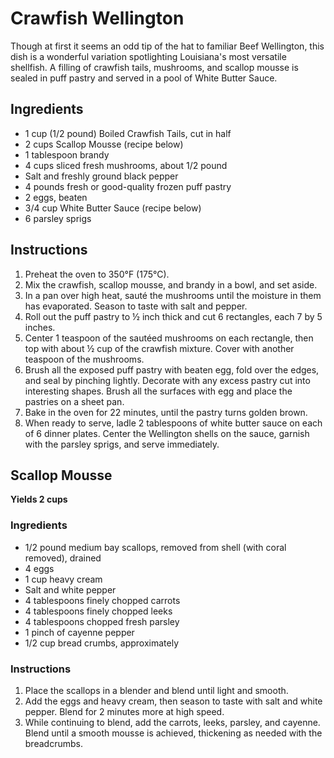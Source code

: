 # Crawfish Wellington

Though at first it seems an odd tip of the hat to familiar Beef Wellington, this dish is a wonderful variation spotlighting Louisiana's most versatile shellfish. A filling of crawfish tails, mushrooms, and scallop mousse is sealed in puff pastry and served in a pool of White Butter Sauce.

## Ingredients

- 1 cup (1/2 pound) Boiled Crawfish Tails, cut in half
- 2 cups Scallop Mousse (recipe below)
- 1 tablespoon brandy
- 4 cups sliced fresh mushrooms, about 1/2 pound
- Salt and freshly ground black pepper
- 4 pounds fresh or good-quality frozen puff pastry
- 2 eggs, beaten
- 3/4 cup White Butter Sauce (recipe below)
- 6 parsley sprigs

## Instructions

1. Preheat the oven to 350°F (175°C).
2. Mix the crawfish, scallop mousse, and brandy in a bowl, and set aside.
3. In a pan over high heat, sauté the mushrooms until the moisture in them has evaporated. Season to taste with salt and pepper.
4. Roll out the puff pastry to ½ inch thick and cut 6 rectangles, each 7 by 5 inches.
5. Center 1 teaspoon of the sautéed mushrooms on each rectangle, then top with about ½ cup of the crawfish mixture. Cover with another teaspoon of the mushrooms.
6. Brush all the exposed puff pastry with beaten egg, fold over the edges, and seal by pinching lightly. Decorate with any excess pastry cut into interesting shapes. Brush all the surfaces with egg and place the pastries on a sheet pan.
7. Bake in the oven for 22 minutes, until the pastry turns golden brown.
8. When ready to serve, ladle 2 tablespoons of white butter sauce on each of 6 dinner plates. Center the Wellington shells on the sauce, garnish with the parsley sprigs, and serve immediately.

## Scallop Mousse

**Yields 2 cups**

### Ingredients

- 1/2 pound medium bay scallops, removed from shell (with coral removed), drained
- 4 eggs
- 1 cup heavy cream
- Salt and white pepper
- 4 tablespoons finely chopped carrots
- 4 tablespoons finely chopped leeks
- 4 tablespoons chopped fresh parsley
- 1 pinch of cayenne pepper
- 1/2 cup bread crumbs, approximately

### Instructions

1. Place the scallops in a blender and blend until light and smooth.
2. Add the eggs and heavy cream, then season to taste with salt and white pepper. Blend for 2 minutes more at high speed.
3. While continuing to blend, add the carrots, leeks, parsley, and cayenne. Blend until a smooth mousse is achieved, thickening as needed with the breadcrumbs.